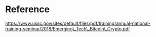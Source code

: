 # Reference

https://www.ussc.gov/sites/default/files/pdf/training/annual-national-training-seminar/2018/Emerging\_Tech\_Bitcoin\_Crypto.pdf
